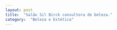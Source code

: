 ```yaml
---
layout: post
title:  "Salão Sil Birck consultora de beleza."
category:  "Beleza e Estética"
---
```

